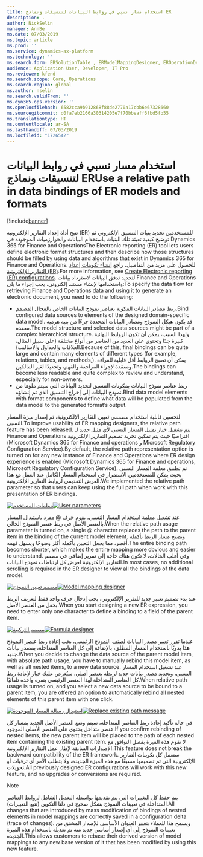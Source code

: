 ```yaml
---
title: استخدام مسار نسبي في روابط البيانات لتنسيقات ونماذج ER
description: .
author: NickSelin
manager: AnnBe
ms.date: 07/03/2019
ms.topic: article
ms.prod: ''
ms.service: dynamics-ax-platform
ms.technology: ''
ms.search.form: ERSolutionTable , ERModelMappingDesigner, EROperationDesigner, ERExpressionDesignerFormula
audience: Application User, Developer, IT Pro
ms.reviewer: kfend
ms.search.scope: Core, Operations
ms.search.region: global
ms.author: nselin
ms.search.validFrom: ''
ms.dyn365.ops.version: ''
ms.openlocfilehash: 6582cca9b912868f88de2770a17cbb6e67328660
ms.sourcegitcommit: d0fa7eb2166a30314205e7f70bbeaff6fbd5fb55
ms.translationtype: HT
ms.contentlocale: ar-SA
ms.lasthandoff: 07/03/2019
ms.locfileid: "1726542"
---
```

# <a name="use-a-relative-path-in-data-bindings-of-er-models-and-formats"></a><span data-ttu-id="39131-103">استخدام مسار نسبي في روابط البيانات لتنسيقات ونماذج ER</span><span class="sxs-lookup"><span data-stu-id="39131-103">Use a relative path in data bindings of ER models and formats</span></span>

[!include[banner](../includes/banner.md)]

<span data-ttu-id="39131-104">تتيح أداة إعداد التقارير الإلكترونية‬ (ER) للمستخدمين تحديد بنيات التنسيق الإلكتروني ثم توضيح كيفية تعبئة تلك البنيات باستخدام البيانات والخوارزميات الموجودة في Dynamics 365 for Finance and Operations</span><span class="sxs-lookup"><span data-stu-id="39131-104">The Electronic reporting (ER) tool lets users define electronic format structures and then describe how those structures should be filled by using data and algorithms that exist in Dynamics 365 for Finance and Operations.</span></span> <span data-ttu-id="39131-105">للحصول على مزيد من التفاصيل، راجع [إنشاء تكوينات إعداد التقارير الإلكترونية (ER)](electronic-reporting-configuration.md).</span><span class="sxs-lookup"><span data-stu-id="39131-105">For more information, see [Create Electronic reporting (ER) configurations](electronic-reporting-configuration.md).</span></span> <span data-ttu-id="39131-106">لتحديد تدفق البيانات لاسترداد بيانات Finance and Operations واستخدامها لإنشاء مستند إلكتروني، يجب إجراء ما يلي:</span><span class="sxs-lookup"><span data-stu-id="39131-106">To specify the data flow for retrieving Finance and Operations data and using it to generate  an electronic document, you need to do the following:</span></span>

- <span data-ttu-id="39131-107">ربط مصادر البيانات المكونة بعناصر نموذج البيانات الخاص بالمجال المصمم.</span><span class="sxs-lookup"><span data-stu-id="39131-107">Bind configured data sources to elements of the designed domain-specific data model.</span></span> <span data-ttu-id="39131-108">قد يكون هيكل النموذج ومصادر البيانات المحددة جزءًا من بنية هرمية معقدة.</span><span class="sxs-lookup"><span data-stu-id="39131-108">The model structure and selected data sources might be part of a complex hierarchical structure.</span></span> <span data-ttu-id="39131-109">ولهذا السبب، يمكن أن تكون الروابط النهائية كبيرة جدًا وتحتوي علي العديد من العناصر من أنواع مختلفة (علي سبيل المثال، العلاقات والجداول والأساليب).</span><span class="sxs-lookup"><span data-stu-id="39131-109">Because of this, final bindings can be quite large and contain many elements of different types (for example, relations, tables, and methods,).</span></span> <span data-ttu-id="39131-110">يمكن أن تصبح الروابط أقل قابلية للقراءة ومعقدة لإجراء المراجعة والفهم، وتحديدًا لغير المالكين.</span><span class="sxs-lookup"><span data-stu-id="39131-110">The bindings can become less readable and quite complex to review and understand, especially for non-owners.</span></span> 
- <span data-ttu-id="39131-111">ربط عناصر نموذج البيانات بمكونات التنسيق لتحديد البيانات التي سيتم ملؤها من نموذج البيانات إلى إخراج التنسيق الذي تم إنشاؤه.</span><span class="sxs-lookup"><span data-stu-id="39131-111">Bind data model elements with format components to define what data will be populated from the data model to the generated format’s output.</span></span>

<span data-ttu-id="39131-112">لتحسين قابلية استخدام مصممي تعيين التقارير الإلكترونية، تم إصدار ميزة المسار النسبي.</span><span class="sxs-lookup"><span data-stu-id="39131-112">To improve usability of ER mapping designers, the relative path feature has been released.</span></span> <span data-ttu-id="39131-113">يتم تشغيل خيار تمثيل المسار النسبي لأي مثيل جديد لـ Finance and Operations افتراضيًا حيث يتم تمكين تجربة تصميم التقارير الإلكترونية (Microsoft Dynamics 365 for Finance and operations و Microsoft Regulatory Configuration Service).</span><span class="sxs-lookup"><span data-stu-id="39131-113">By default, the relative path representation option is turned on for any new instance of Finance and Operations where ER design experience is enabled (Microsoft Dynamics 365 for Finance and operations, Microsoft Regulatory Configuration Service).</span></span> <span data-ttu-id="39131-114">تم تطبيق معلمة المسار النسبي بحيث يمكن للمستخدمين الاستمرار في استخدام المسار الكامل عند العمل مع هذا العرض التقديمي لروابط التقارير الإلكترونية.</span><span class="sxs-lookup"><span data-stu-id="39131-114">We implemented the relative path parameter so that users can keep using the full path when work with this presentation of ER bindings.</span></span>

<span data-ttu-id="39131-115">[![معلمات المستخدم](./media/relative-path-01.png)](./media/relative-path-01.png)</span><span class="sxs-lookup"><span data-stu-id="39131-115">[![User parameters](./media/relative-path-01.png)](./media/relative-path-01.png)</span></span>

 
<span data-ttu-id="39131-116">عند تشغيل معلمة استخدام المسار النسبي، يقوم حرف @ مفرد باستبدال المسار بالعنصر الأصل في ربط عنصر النموذج الحالي.</span><span class="sxs-lookup"><span data-stu-id="39131-116">When the relative path usage parameter is turned on, a single @ character replaces the path to the parent item in the binding of the current model element.</span></span> <span data-ttu-id="39131-117">ويصبح مسار الربط بأكمله أقصر، مما يجعل التعيين بأكمله أكثر وضوحًا ويسهل فهمه.</span><span class="sxs-lookup"><span data-stu-id="39131-117">The entire binding path becomes shorter, which makes the entire mapping more obvious and easier to understand.</span></span> <span data-ttu-id="39131-118">وفي أغلب الحالات، لا تكون هناك حاجة إلى تمرير إضافي في مصمم التقارير الإلكترونية لعرض كل ارتباطات نموذج البيانات.</span><span class="sxs-lookup"><span data-stu-id="39131-118">In most cases, no additional scrolling is required in the ER designer to view all the bindings of the data model.</span></span>

<span data-ttu-id="39131-119">[![‬‏‫مصمم تعيين النموذج‬‏‫](./media/relative-path-02.png)](./media/relative-path-02.png)</span><span class="sxs-lookup"><span data-stu-id="39131-119">[![Model mapping designer](./media/relative-path-02.png)](./media/relative-path-02.png)</span></span>
 
<span data-ttu-id="39131-120">عند بدء تصميم تعبير جديد للتقرير الإلكتروني، يجب إدخال حرف واحد فقط لتعريف الربط بحقل من العنصر الأصل.</span><span class="sxs-lookup"><span data-stu-id="39131-120">When you start designing a new ER expression, you need to enter only one character to define a binding to a field of the parent item.</span></span>

<span data-ttu-id="39131-121">[![مصمم التركيبة](./media/relative-path-03.png)](./media/relative-path-03.png)</span><span class="sxs-lookup"><span data-stu-id="39131-121">[![Formula designer](./media/relative-path-03.png)](./media/relative-path-03.png)</span></span>
 
<span data-ttu-id="39131-122">عندما تقرر تغيير مصدر البيانات لصنف النموذج الرئيسي، يجب إعادة ربط عنصر النموذج هذا يدويًا باستخدام المسار المطلق، بالإضافة إلى كل العناصر المتداخلة، بمصدر بيانات جديد.</span><span class="sxs-lookup"><span data-stu-id="39131-122">When you decide to change the data source of the parent model item, with absolute path usage, you have to manually rebind this model item, as well as all nested items, to a new data source.</span></span> <span data-ttu-id="39131-123">عند تشغيل استخدام المسار النسبي، وتحديد مصدر بيانات جديد لربطه بعنصر أصلي، سيُعرض عليك خيار لإعادة ربط كل العناصر المتداخلة لهذا العنصر الرئيسي بنقرة واحدة تلقائيًا.</span><span class="sxs-lookup"><span data-stu-id="39131-123">When relative path usage is turned on, and you select a new data source to be bound to a parent item, you are offered an option to automatically rebind all nested elements of this parent item with one click.</span></span>

<span data-ttu-id="39131-124">[![استبدال رسالة المسار الموجودة](./media/relative-path-04.png)](./media/relative-path-04.png)</span><span class="sxs-lookup"><span data-stu-id="39131-124">[![Replace existing path message](./media/relative-path-04.png)](./media/relative-path-04.png)</span></span>
 
<span data-ttu-id="39131-125">في حالة تأكيد إعادة ربط العناصر المتداخلة، سيتم وضع العنصر الأصل الجديد بمسار كل عنصر متداخل يحتوي علي العنصر الأصلي الموجود.</span><span class="sxs-lookup"><span data-stu-id="39131-125">If you confirm rebinding of nested items, the new parent item will be placed to the path of each nested item containing the existing parent item.</span></span>
<span data-ttu-id="39131-126">لا تقوم هذه الميزة بفصل التوافق مع الإصدارات السابقة لإطار عمل التقارير الإلكترونية.</span><span class="sxs-lookup"><span data-stu-id="39131-126">This feature does not break the backward compatibility of the ER framework.</span></span> <span data-ttu-id="39131-127">ستعمل كل تكوينات التقارير الإلكترونية التي تم تصميمها مسبقًا مع هذه الميزة الجديدة، ولا يتطلب الأمر أي ترقيات أو تحويلات.</span><span class="sxs-lookup"><span data-stu-id="39131-127">All previously designed ER configurations will work with this new feature, and no upgrades or conversions are required.</span></span>

> [!NOTE]
> <span data-ttu-id="39131-128">يتم حفظ كل التغييرات التي يتم تقديمها بواسطة التعديل الشامل لروابط العناصر المتداخلة في تعيينات النموذج بشكل صحيح في دلتا التكوين (تتبع التغييرات).</span><span class="sxs-lookup"><span data-stu-id="39131-128">All changes that are introduced by mass modification of bindings of nested elements in model mappings are correctly saved in a configuration delta (trace of changes).</span></span> <span data-ttu-id="39131-129">ويسمح هذا للعملاء بتغيير العنوان الأساسي للإصدار المشتق من تعيينات النموذج إلى أي إصدار أساسي جديد منه تم تعديله باستخدام هذه الميزة الجديدة.</span><span class="sxs-lookup"><span data-stu-id="39131-129">This allows customers to rebase their derived version of model mappings to any new base version of it that has been modified by using this new feature.</span></span>
